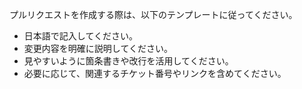 プルリクエストを作成する際は、以下のテンプレートに従ってください。
- 日本語で記入してください。
- 変更内容を明確に説明してください。
- 見やすいように箇条書きや改行を活用してください。
- 必要に応じて、関連するチケット番号やリンクを含めてください。